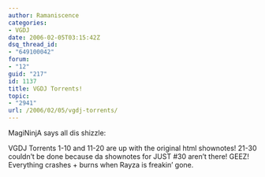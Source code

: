 ```yaml
---
author: Ramaniscence
categories:
- VGDJ
date: 2006-02-05T03:15:42Z
dsq_thread_id:
- "649100042"
forum:
- "12"
guid: "217"
id: 1137
title: VGDJ Torrents!
topic:
- "2941"
url: /2006/02/05/vgdj-torrents/
---
```


<div>
  MagiNinjA says all dis shizzle:</p> 
  
  <p>
    VGDJ Torrents 1-10 and 11-20 are up with the original html shownotes! 21-30 couldn&#8217;t be done because da shownotes for JUST #30 aren&#8217;t there! GEEZ! Everything crashes + burns when Rayza is freakin&#8217; gone.
  </p>
</div>